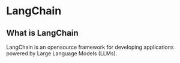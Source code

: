 # LangChain
## What is LangChain
LangChain is an opensource framework for developing applications powered by Large Language Models (LLMs).